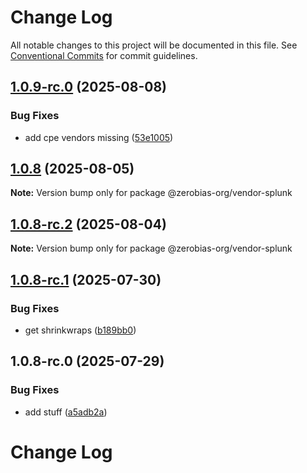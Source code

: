 # Change Log

All notable changes to this project will be documented in this file.
See [Conventional Commits](https://conventionalcommits.org) for commit guidelines.

## [1.0.9-rc.0](https://github.com/zerobias-org/vendor/compare/@zerobias-org/vendor-splunk@1.0.8...@zerobias-org/vendor-splunk@1.0.9-rc.0) (2025-08-08)


### Bug Fixes

* add cpe vendors missing ([53e1005](https://github.com/zerobias-org/vendor/commit/53e100520e848be73b2cba8a0ef4f184844b8abb))





## [1.0.8](https://github.com/zerobias-org/vendor/compare/@zerobias-org/vendor-splunk@1.0.8-rc.2...@zerobias-org/vendor-splunk@1.0.8) (2025-08-05)

**Note:** Version bump only for package @zerobias-org/vendor-splunk





## [1.0.8-rc.2](https://github.com/zerobias-org/vendor/compare/@zerobias-org/vendor-splunk@1.0.8-rc.1...@zerobias-org/vendor-splunk@1.0.8-rc.2) (2025-08-04)

**Note:** Version bump only for package @zerobias-org/vendor-splunk





## [1.0.8-rc.1](https://github.com/zerobias-org/vendor/compare/@zerobias-org/vendor-splunk@1.0.8-rc.0...@zerobias-org/vendor-splunk@1.0.8-rc.1) (2025-07-30)


### Bug Fixes

* get shrinkwraps ([b189bb0](https://github.com/zerobias-org/vendor/commit/b189bb0cf53ad66427530ccc0eab7824527942d3))





## 1.0.8-rc.0 (2025-07-29)


### Bug Fixes

* add stuff ([a5adb2a](https://github.com/zerobias-org/vendor/commit/a5adb2aecd0670c42e9077affecb6a047bf30fc6))





# Change Log
